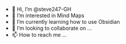 - 👋 Hi, I’m @steve247-GH
- 👀 I’m interested in Mind Maps
- 🌱 I’m currently learning how to use Obsidian
- 💞️ I’m looking to collaborate on ...
- 📫 How to reach me ...

<!---
steve247-GH/steve247-GH is a ✨ special ✨ repository because its `README.md` (this file) appears on your GitHub profile.
You can click the Preview link to take a look at your changes.
--->
